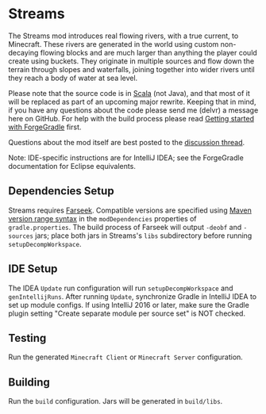 # Streams

The Streams mod introduces real flowing rivers, with a true current, to Minecraft.
These rivers are generated in the world using custom non-decaying flowing blocks and are much larger than anything the
player could create using buckets. They originate in multiple sources and flow down the terrain through slopes and waterfalls,
joining together into wider rivers until they reach a body of water at sea level.

Please note that the source code is in [Scala](http://scala-lang.org) (not Java), and that most of it will be replaced as part of an upcoming major rewrite.
Keeping that in mind, if you have any questions about the code please send me (delvr) a message here on GitHub.
For help with the build process please read [Getting started with ForgeGradle](http://www.minecraftforge.net/forum/index.php/topic,14048.0.html) first.

Questions about the mod itself are best posted to the [discussion thread](http://www.minecraftforum.net/forums/mapping-and-modding/minecraft-mods/2346379-streams-real-flowing-rivers).

Note: IDE-specific instructions are for IntelliJ IDEA; see the ForgeGradle documentation for Eclipse equivalents.

## Dependencies Setup
Streams requires [Farseek](https://github.com/delvr/Farseek).
Compatible versions are specified using [Maven version range syntax](https://docs.oracle.com/middleware/1212/core/MAVEN/maven_version.htm#MAVEN402)
in the `modDependencies` properties of `gradle.properties`.
The build process of Farseek will output `-deobf` and `-sources` jars; place both jars in Streams's `libs` subdirectory before running `setupDecompWorkspace`.

## IDE Setup
The IDEA `Update` run configuration will run `setupDecompWorkspace` and `genIntellijRuns`.
After running `Update`, synchronize Gradle in IntelliJ IDEA to set up module configs.
If using IntelliJ 2016 or later, make sure the Gradle plugin setting "Create separate module per source set" is NOT checked.

## Testing
Run the generated `Minecraft Client` or `Minecraft Server` configuration.

## Building
Run the `build` configuration. Jars will be generated in `build/libs`.
